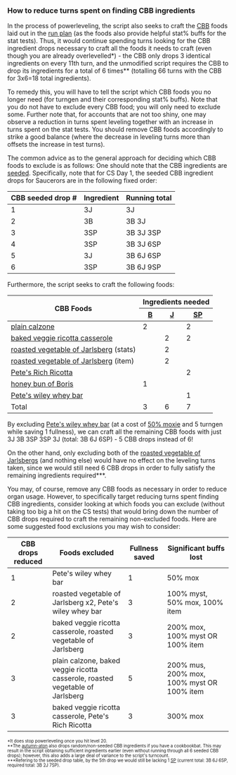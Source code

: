 ### How to reduce turns spent on finding CBB ingredients

In the process of powerleveling, the script also seeks to craft the [CBB](https://kol.coldfront.net/thekolwiki/index.php/Cookbookbat) foods laid out in the [run plan](https://github.com/Pantocyclus/InstantSCCS/blob/main/RUNPLAN.md) (as the foods also provide helpful stat% buffs for the stat tests). Thus, it would continue spending turns looking for the CBB ingredient drops necessary to craft all the foods it needs to craft (even though you are already overlevelled\*) - the CBB only drops 3 identical ingredients on every 11th turn, and the unmodified script requires the CBB to drop its ingredients for a total of 6 times\*\* (totalling 66 turns with the CBB for 3x6=18 total ingredients).<br/>

To remedy this, you will have to tell the script which CBB foods you no longer need (for turngen and their corresponding stat% buffs). Note that you do not have to exclude every CBB food; you will only need to exclude some. Further note that, for accounts that are not too shiny, one may observe a reduction in turns spent leveling together with an increase in turns spent on the stat tests. You should remove CBB foods accordingly to strike a good balance (where the decrease in leveling turns more than offsets the increase in test turns).<br/>

The common advice as to the general approach for deciding which CBB foods to exclude is as follows: One should note that the CBB ingredients are [seeded](https://docs.google.com/spreadsheets/d/10j0B1DTw64a-CaaBwMjiCJTTsGWOx0h4_KWpiAItB8s/edit). Specifically, note that for CS Day 1, the seeded CBB ingredient drops for Saucerors are in the following fixed order:<br/>

| CBB seeded drop # | Ingredient | Running total |
| -- | -- | -- |
| 1 | 3J | 3J |
| 2 | 3B | 3B 3J |
| 3 | 3SP | 3B 3J 3SP |
| 4 | 3SP | 3B 3J 6SP |
| 5 | 3J | 3B 6J 6SP |
| 6 | 3SP | 3B 6J 9SP |

Furthermore, the script seeks to craft the following foods:<br/>

<table>
  <thead>
    <tr>
      <th rowspan="2">CBB Foods</th>
      <th colspan="3">Ingredients needed</th>
    </tr>
    <tr>      
      <th><a href="https://kol.coldfront.net/thekolwiki/index.php/Yeast_of_Boris">B</th>
      <th><a href="https://kol.coldfront.net/thekolwiki/index.php/Vegetable_of_Jarlsberg">J</th>
      <th><a href="https://kol.coldfront.net/thekolwiki/index.php/St._Sneaky_Pete%27s_Whey">SP</th>
    </tr>
  </thead>
  <tbody>    
    <tr>
      <td><a href="https://kol.coldfront.net/thekolwiki/index.php/Plain_calzone">plain calzone</a></td>
      <td>2</td>
      <td></td>
      <td>2</td>
    </tr>
    <tr>
      <td><a href="https://kol.coldfront.net/thekolwiki/index.php/Baked_veggie_ricotta_casserole">baked veggie ricotta casserole</a></td>
      <td></td>
      <td>2</td>
      <td>2</td>
    </tr>
    <tr>
      <td><a href="https://kol.coldfront.net/thekolwiki/index.php/Roasted_vegetable_of_Jarlsberg">roasted vegetable of Jarlsberg</a> (stats)</td>
      <td></td>
      <td>2</td>
      <td></td>
    </tr>
    <tr>
      <td><a href="https://kol.coldfront.net/thekolwiki/index.php/Roasted_vegetable_of_Jarlsberg">roasted vegetable of Jarlsberg</a> (item)</td>
      <td></td>
      <td>2</td>
      <td></td>
    </tr>
    <tr>
      <td><a href="https://kol.coldfront.net/thekolwiki/index.php/Pete%27s_rich_ricotta">Pete's Rich Ricotta</a></td>
      <td></td>
      <td></td>
      <td>2</td>
    </tr>
    <tr>
      <td><a href="https://kol.coldfront.net/thekolwiki/index.php/Honey_bun_of_Boris">honey bun of Boris</a></td>
      <td>1</td>
      <td></td>
      <td></td>
    </tr>
    <tr>
      <td><a href="https://kol.coldfront.net/thekolwiki/index.php/Pete%27s_wiley_whey_bar">Pete's wiley whey bar</a></td>
      <td></td>
      <td></td>
      <td>1</td>
    </tr>
    <tr>
      <td>Total</td>
      <td>3</td>
      <td>6</td>
      <td>7</td>
    </tr>
  </tbody>
</table>

By excluding [Pete's wiley whey bar](https://kol.coldfront.net/thekolwiki/index.php/Pete%27s_wiley_whey_bar) (at a cost of [50% moxie](https://kol.coldfront.net/thekolwiki/index.php/Awfully_Wily) and 5 turngen while saving 1 fullness), we can craft all the remaining CBB foods with just 3J 3B 3SP 3SP 3J (total: 3B 6J 6SP) - 5 CBB drops instead of 6!<br/>

On the other hand, only excluding both of the [roasted vegetable of Jarlsbergs](https://kol.coldfront.net/thekolwiki/index.php/Roasted_vegetable_of_Jarlsberg) (and nothing else) would have no effect on the leveling turns taken, since we would still need 6 CBB drops in order to fully satisfy the remaining ingredients required\*\*\*.<br/>

You may, of course, remove any CBB foods as necessary in order to reduce organ usage. However, to specifically target reducing turns spent finding CBB ingredients, consider looking at which foods you can exclude (without taking too big a hit on the CS tests) that would bring down the number of CBB drops required to craft the remaining non-excluded foods. Here are some suggested food exclusions you may wish to consider:<br/>

| CBB drops reduced | Foods excluded                                                                | Fullness saved | Significant buffs lost                     |
| ----------------- | ----------------------------------------------------------------------------- | -------------- | ------------------------------------------ |
| 1                 | Pete's wiley whey bar                                                         | 1              | 50% mox                                  |
| 2                 | roasted vegetable of Jarlsberg x2, Pete's wiley whey bar                      | 3              | 100% myst, 50% mox, 100% item            |
| 2                 | baked veggie ricotta casserole, roasted vegetable of Jarlsberg                | 3              | 200% mox, 100% myst OR 100% item         |
| 3                 | plain calzone, baked veggie ricotta casserole, roasted vegetable of Jarlsberg | 5              | 200% mus, 200% mox, 100% myst OR 100% item |
| 3                 | baked veggie ricotta casserole, Pete's Rich Ricotta                           | 3              | 300% mox                                 |

<sub><sup>\*It does stop powerleveling once you hit level 20.</sub></sup><br/>
<sub><sup>\*\*The [autumn-aton](https://kol.coldfront.net/thekolwiki/index.php/Autumn-aton) also drops random/non-seeded CBB ingredients if you have a cookbookbat. This may result in the script obtaining sufficient ingredients earlier (even without running through all 6 seeded CBB drops); however, this also adds a large deal of variance to the script's turncount.</sub></sup><br/>
<sub><sup>\*\*\*Refering to the seeded drop table, by the 5th drop we would still be lacking 1 [SP](https://kol.coldfront.net/thekolwiki/index.php/St._Sneaky_Pete%27s_Whey) (current total: 3B 6J 6SP, required total: 3B 2J 7SP).</sub></sup><br/>

